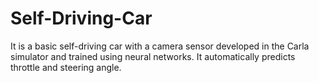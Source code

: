 # Self-Driving-Car
It is a basic self-driving car with a camera sensor developed in the Carla simulator and trained using neural networks.
It automatically predicts throttle and steering angle.
